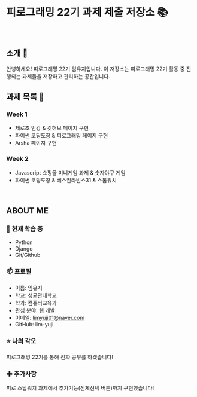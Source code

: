 # 피로그래밍 22기 과제 제출 저장소 📚
<br>

## 소개 🚀
안녕하세요! 피로그래밍 22기 임유지입니다.
이 저장소는 피로그래밍 22기 활동 중 진행되는 과제들을 저장하고 관리하는 공간입니다.
<br>

## 과제 목록 📕
### Week 1
- 제로초 인강 & 깃허브 페이지 구현
- 파이썬 코딩도장 & 피로그래밍 페이지 구현
- Arsha 페이지 구현

### Week 2
- Javascript 쇼핑몰 미니게임 과제 & 숫자야구 게임
- 파이썬 코딩도장 & 베스킨라빈스31 & 스톱워치
<br>

## ABOUT ME
### 🌱 현재 학습 중
- Python
- Django
- Git/Github

### 📫 프로필
- 이름: 임유지
- 학교: 성균관대학교
- 학과: 컴퓨터교육과
- 관심 분야: 웹 개발
- 이메일: limyuji01@naver.com
- GitHub: lim-yuji

### ⭐ 나의 각오
피로그래밍 22기를 통해 진짜 공부를 하겠습니다!
<br>

### ✚ 추가사항
피로 스탑워치 과제에서 추가기능(전체선택 버튼)까지 구현했습니다!
